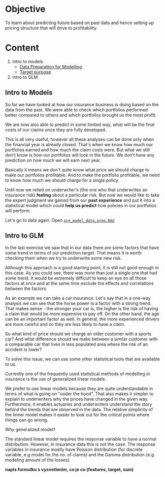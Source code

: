 # Objective
  To learn about predicting future based on past data and hence setting up pricing structure that will drive to profitability.
  
# Content
  1. Intro to models
      - [Data Preparation for Modelling](pre_model_data_prep.Rmd)
      - [Target purpose](target_and_one_way.Rmd)
  2. Intro to GLM


## Intro to Models

So far we have looked at how our insurance business is doing based on the data from the past. We were able to check which portfolios performed better compared to others and which portfolios brought us the most profit.

We are now also able to predict in some limited way, what will be the final costs of our claims once they are fully developed.

This is all very useful, however all these analyses can be done only when the financial year is already closed. That's when we know how much our portfolios earned and how much the claim costs were. But what we still don't know is how our portfolios will look in the future.  We don't have any prediction on how much we will earn next year.

Basically it means we don't quite know what price we should charge to make our portfolios profitable. And to make the portfolio profitable, we need to know how much we should charge for a single policy.

Until now we relied on underwriter's (the one who that underwrites an insurance risk) **feeling** about a particular risk. But now we would like to take the expert judgment we gained from our **past experience** and put it into a statistical model which could **help us predict** how policies in our portfolios will perform.

Let's go to data again. Open [`pre_model_data_prep.Rmd`](pre_model_data_prep.Rmd)

## Intro to GLM

In the last exercise we saw that in our data there are some factors that have some trend in terms of our prediction target. That means it is worth checking them when we try to underwrite some new risk.

Although this approach is a good starting point, it is still not good enough in this case. As you could see, there was more than just a single one that had some trend. It would be extremely difficult to keep an eye on all those factors at once and at the same time exclude the effects and correlations between the factors.

As an example we can take a car insurance. Let's say that in a one-way analysis we can see that the horse power is a factor with a strong trend. That makes sense - the stronger your car is, the higher is the risk of having a claim that would be more expensive to pay off. On the other hand, the age can be an important factor as well. In general, the more experienced drivers are more careful and so they are less likely to have a claim.

So what kind of price should we charge an older customer with a sports car? And what difference should we make between a similar customer with a comparable car that lives in less populated area where the risk of an accident is lower?

To solve this issue, we can use some other statistical tools that are available to us.

Currently one of the frequently used statistical methods of modelling in insurance is the use of generalized linear models.

We prefer to use linear models because they are quite understandable in terms of what is going on "under the hood". That also makes it simpler to explain to underwriters why the prices have changed in the given way. Furthermore, it enables actuaries and underwriters understand the story behind the trends that are observed in the data. The relative simplicity of the linear model makes it easier to look out for the critical points where things can go wrong.

Why generalized model?

The standard linear model requires the response variable to have a normal distribution. However, in insurance data this is not the case. The response variables in insurance mostly have Poisson distribution (for discrete variable, e.g model for the no. of claims) and the Gamma distribution (e.g. modeling amount of the losses).


**napis formulku s vysvetlenim, co je co (features, target, sum)**
 
 